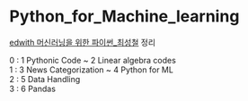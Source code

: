 # Python_for_Machine_learning

[edwith 머신러닝을 위한 파이썬_최성철](https://www.edwith.org/aipython/joinLectures/28027) 정리

0 : 1 Pythonic Code ~ 2 Linear algebra codes  
1 : 3 News Categorization ~ 4 Python for ML  
2 : 5 Data Handling  
3 : 6 Pandas  